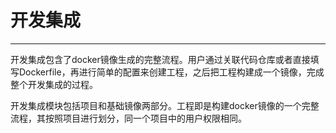 # 开发集成


---

开发集成包含了docker镜像生成的完整流程。用户通过关联代码仓库或者直接填写Dockerfile，再进行简单的配置来创建工程，之后把工程构建成一个镜像，完成整个开发集成的过程。

开发集成模块包括项目和基础镜像两部分。工程即是构建docker镜像的一个完整流程，其按照项目进行划分，同一个项目中的用户权限相同。


